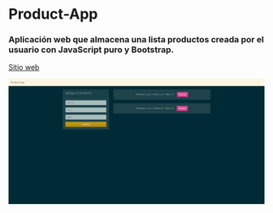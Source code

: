 # Product-App
<h3>Aplicación web que almacena una lista productos creada por el usuario con JavaScript puro y Bootstrap.</h3>
<a href="https://lautisuarez.github.io/Product-App/">Sitio web</a>
<p></p>
<img src="img/Productoapp.png"></img>

